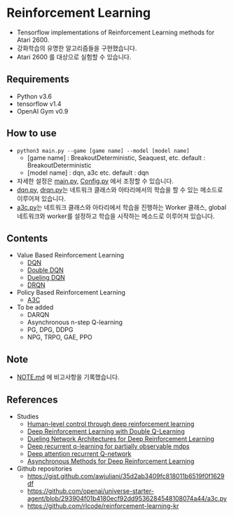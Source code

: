 # Reinforcement Learning
- Tensorflow implementations of Reinforcement Learning methods for Atari 2600.
- 강화학습의 유명한 알고리즘들을 구현했습니다.
- Atari 2600 를 대상으로 실험할 수 있습니다.

## Requirements
- Python v3.6
- tensorflow v1.4
- OpenAI Gym v0.9

## How to use
- `python3 main.py --game [game name] --model [model name]`
    - [game name] : BreakoutDeterministic, Seaquest, etc. default : BreakoutDeterministic
    - [model name] : dqn, a3c etc. default : dqn
- 자세한 설정은 [main.py](main.py), [Config.py](./utils/Config.py) 에서 조정할 수 있습니다.
- [dqn.py](dqn.py), [drqn.py](drqn.py)는 네트워크 클래스와 아타리에서의 학습을 할 수 있는 메소드로 이루어져 있습니다.
- [a3c.py](a3c.py)는 네트워크 클래스와 아타리에서 학습을 진행하는 Worker 클래스, global 네트워크와 worker를 설정하고 학습을 시작하는 메소드로 이루어져 있습니다.

## Contents
- Value Based Reinforcement Learning
    - [DQN](dqn.py)
    - [Double DQN](./utils/valuebase_utils.py)
    - [Dueling DQN](dqn.py)
    - [DRQN](drqn.py)
- Policy Based Reinforcement Learning
    - [A3C](a3c.py)
- To be added
    - DARQN
    - Asynchronous n-step Q-learning
    - PG, DPG, DDPG
    - NPG, TRPO, GAE, PPO

## Note
- [NOTE.md](NOTE.md) 에 비고사항을 기록했습니다.

## References
- Studies
    - [Human-level control through deep reinforcement learning](https://www.nature.com/articles/nature14236/)
    - [Deep Reinforcement Learning with Double Q-Learning](http://www.aaai.org/ocs/index.php/AAAI/AAAI16/paper/download/12389/11847)
    - [Dueling Network Architectures for Deep Reinforcement Learning](https://arxiv.org/abs/1511.06581)
    - [Deep recurrent q-learning for partially observable mdps](http://www.aaai.org/ocs/index.php/FSS/FSS15/paper/download/11673/11503)
    - [Deep attention recurrent Q-network](https://arxiv.org/abs/1512.01693)
    - [Asynchronous Methods for Deep Reinforcement Learning](http://proceedings.mlr.press/v48/mniha16.pdf)
- Github repositories
    - https://gist.github.com/awjuliani/35d2ab3409fc818011b6519f0f1629df
    - https://github.com/openai/universe-starter-agent/blob/293904f01b4180ecf92dd9536284548108074a44/a3c.py
    - https://github.com/rlcode/reinforcement-learning-kr
    